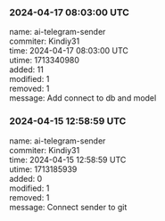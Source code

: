 ### 2024-04-17 08:03:00 UTC
name: ai-telegram-sender  
commiter: Kindiy31  
time: 2024-04-17 08:03:00 UTC  
utime: 1713340980  
added: 11  
modified: 1  
removed: 1  
message: Add connect to db and model

### 2024-04-15 12:58:59 UTC
name: ai-telegram-sender  
commiter: Kindiy31  
time: 2024-04-15 12:58:59 UTC  
utime: 1713185939  
added: 0  
modified: 1  
removed: 1  
message: Connect sender to git

